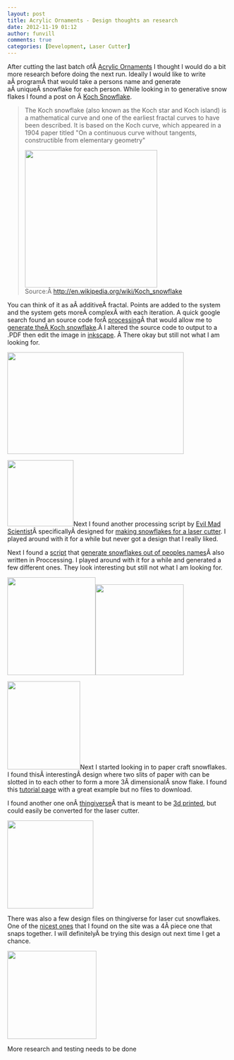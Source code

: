 ```yaml
---
layout: post
title: Acrylic Ornaments - Design thoughts an research 
date: 2012-11-19 01:12
author: funvill
comments: true
categories: [Development, Laser Cutter]
---
```

After cutting the last batch ofÂ <a href="http://www.abluestar.com/blog/acrylic-christmas-ornaments-version-1/">Acrylic Ornaments</a> I thought I would do a bit more research before doing the next run. Ideally I would like to write aÂ programÂ that would take a persons name and generate aÂ uniqueÂ snowflake for each person. While looking in to generative snow flakes I found a post on Â <a href="http://en.wikipedia.org/wiki/Koch_snowflake">Koch Snowflake</a>.
<blockquote>The Koch snowflake (also known as the Koch star and Koch island) is a mathematical curve and one of the earliest fractal curves to have been described. It is based on the Koch curve, which appeared in a 1904 paper titled "On a continuous curve without tangents, constructible from elementary geometry"

<img class="size-full wp-image-2994" title="Von_Koch_curve" src="http://www.abluestar.com/blog/wp-content/uploads/2012/11/Von_Koch_curve.gif" alt="" width="300" height="312" />Source:Â <a href="http://en.wikipedia.org/wiki/Koch_snowflake">http://en.wikipedia.org/wiki/Koch_snowflake</a></blockquote>
You can think of it as aÂ additiveÂ fractal. Points are added to the system and the system gets moreÂ complexÂ with each iteration. A quick google search found an source code forÂ <a href="http://processing.org/">processing</a>Â that would allow me to <a href="http://processing.org/learning/topics/koch.html">generate theÂ Koch snowflake</a>.Â I altered the source code to output to a .PDF then edit the image in <a href="http://inkscape.org/">inkscape</a>. Â There okay but still not what I am looking for.

<img class="alignnone size-full wp-image-2995" title="Kock_snowflake_v1" src="http://www.abluestar.com/blog/wp-content/uploads/2012/11/Kock_snowflake_v1.png" alt="" width="400" height="231" />

<a style="color: #ff4b33; line-height: 24px;" href="http://www.abluestar.com/blog/wp-content/uploads/2012/11/evilmadscientist.png"><img class="size-thumbnail wp-image-3010 alignright" title="evilmadscientist" src="http://www.abluestar.com/blog/wp-content/uploads/2012/11/evilmadscientist-150x150.png" alt="" width="150" height="150" /></a>Next I found another processing script by <a href="evilmadscientist.com">Evil Mad Scientist</a>Â specificallyÂ designed for <a href="http://www.evilmadscientist.com/2008/vector-snowflake-application/">making snowflakes for a laser cutter</a>. I played around with it for a while but never got a design that I really liked.

Next I found a <a href="http://www.designlessbetter.com/project/snowflake/applet/snowflake.pde">script</a> that <a href="http://www.designlessbetter.com/blogless/posts/make-snowflake-designs-from-your-familys-names-regifted">generate snowflakes out of peoples names</a>Â also written in Proccessing. I played around with it for a while and generated a few different ones. They look interesting but still not what I am looking for.

<img class="size-full wp-image-2997" title="generatorSnowflake" src="http://www.abluestar.com/blog/wp-content/uploads/2012/11/generatorSnowflake1.png" alt="" width="200" height="222" /><a href="http://www.abluestar.com/blog/wp-content/uploads/2012/11/generatorSnowflake2.png"><img class="alignnone size-full wp-image-3000" title="generatorSnowflake2" src="http://www.abluestar.com/blog/wp-content/uploads/2012/11/generatorSnowflake2.png" alt="" width="200" height="206" /></a>

<img class="size-full wp-image-3003 alignright" title="4620" src="http://www.abluestar.com/blog/wp-content/uploads/2012/11/4620.jpg" alt="" width="165" height="200" />Next I started looking in to paper craft snowflakes. I found thisÂ interestingÂ design where two slits of paper with can be slotted in to each other to form a more 3Â dimensionalÂ snow flake. I found this <a href="http://www.joannasheen.com/tuition-advice/christmas-baubles-by-sheila-weaver/">tutorial page</a> with a great example but no files to download.

I found another one onÂ <a href="http://www.thingiverse.com">thingiverse</a>Â that is meant to be <a href="http://www.thingiverse.com/thing:12034">3d printed</a>, but could easily be converted for the laser cutter.

<img class="size-full wp-image-3006" title="2snowflake" src="http://www.abluestar.com/blog/wp-content/uploads/2012/11/2snowflake.jpg" alt="" width="195" height="200" />

There was also a few design files on thingiverse for laser cut snowflakes. One of the <a href="http://www.thingiverse.com/thing:5008">nicest ones</a> that I found on the site was a 4Â piece one that snaps together. I will definitelyÂ be trying this design out next time I get a chance.

<img class="size-full wp-image-3008" title="close-up_display_medium" src="http://www.abluestar.com/blog/wp-content/uploads/2012/11/close-up_display_medium.jpg" alt="" width="202" height="200" />

More research and testing needs to be done
